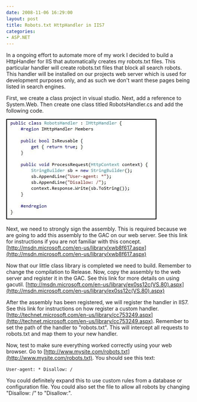 ```yaml
---
date: 2008-11-06 16:29:00
layout: post
title: Robots.txt HttpHandler in IIS7
categories:
- ASP.NET
---
```


In a ongoing effort to automate more of my work I decided to build a HttpHandler for IIS that automatically creates my robots.txt files. This particular handler will create robots.txt files that block all search robots. This handler will be installed on our projects web server which is used for development purposes only, and as such we don't want these pages being listed in search engines.

First, we create a class project in visual studio. Next, add a reference to System.Web. Then create one class titled RobotsHandler.cs and add the following code.

[![](/images/2009/01/capture-1.jpg?w=300)](/images/2009/01/capture-1.jpg)

Next, we need to strongly sign the assembly. This is required because we are going to add this assembly to the GAC on our web server. See this link for instructions if you are not familiar with this concept. [http://msdn.microsoft.com/en-us/library/xwb8f617.aspx](http://msdn.microsoft.com/en-us/library/xwb8f617.aspx)

Now that our little class library is completed we need to build. Remember to change the compilation to Release. Now, copy the assembly to the web server and register it in the GAC. See this link for more details on using gacutil. [http://msdn.microsoft.com/en-us/library/ex0ss12c(VS.80).aspx](http://msdn.microsoft.com/en-us/library/ex0ss12c(VS.80).aspx)

After the assembly has been registered, we will register the handler in IIS7. See this link for instructions on how register a custom handler. [http://technet.microsoft.com/en-us/library/cc753249.aspx](http://technet.microsoft.com/en-us/library/cc753249.aspx). Remember to set the path of the handler to "robots.txt". This will intercept all requests to robots.txt and map them to your new handler.

Now, test to make sure everything worked correctly using your web browser. Go to [http://www.mysite.com/robots.txt](http://www.mysite.com/robots.txt). You should see this text:

```text
User-agent: * Disallow: /
```

You could definitely expand this to use custom rules from a database or configuration file. You could also set the file to allow all robots by changing "Disallow: /" to "Disallow:".
